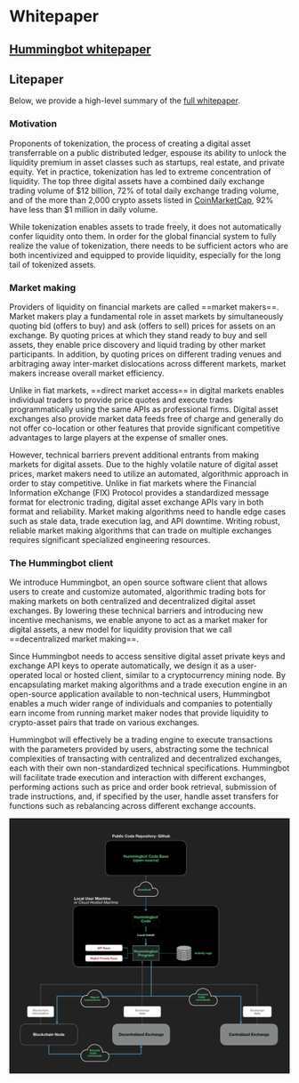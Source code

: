 # Whitepaper

## [Hummingbot whitepaper](https://www.hummingbot.io/whitepaper.pdf)

## Litepaper

Below, we provide a high-level summary of the [full whitepaper](https://www.hummingbot.io/whitepaper.pdf).

### Motivation

Proponents of tokenization, the process of creating a digital asset transferrable on a public
distributed ledger, espouse its ability to unlock the liquidity premium in asset classes such as startups, real estate, and private equity. Yet in practice, tokenization has led to extreme concentration of liquidity. The top three digital assets have a combined daily exchange trading volume of $12 billion, 72% of total daily exchange trading volume, and of the more than 2,000 crypto assets listed in [CoinMarketCap](https://coinmarketcap.com), 92% have less than $1 million in daily volume.

While tokenization enables assets to trade freely, it does not automatically confer liquidity onto them. In order for the global financial system to fully realize the value of tokenization, there needs to be sufficient actors who are both incentivized and equipped to provide liquidity, especially for the long tail of tokenized assets.

### Market making

Providers of liquidity on financial markets are called ==market makers==. Market makers play a fundamental role in asset markets by simultaneously quoting bid (offers to buy) and ask (offers to sell) prices for assets on an exchange. By quoting prices at which they stand ready to buy and sell assets, they enable price discovery and liquid trading by other market participants. In addition, by quoting prices on different trading venues and arbitraging away inter-market dislocations across different markets, market makers increase overall market efficiency.

Unlike in fiat markets, ==direct market access== in digital markets enables individual traders to provide price quotes and execute trades programmatically using the same APIs as professional firms. Digital asset exchanges also provide market data feeds free of charge and generally do not offer co-location or other features that provide significant competitive advantages to large players at the expense of smaller ones.

However, technical barriers prevent additional entrants from making markets for digital assets. Due to the highly volatile nature of digital asset prices, market makers need to utilize an automated, algorithmic approach in order to stay competitive. Unlike in fiat markets where the Financial Information eXchange (FIX) Protocol provides a standardized message format for electronic trading, digital asset exchange APIs vary in both format and reliability. Market making algorithms need to handle edge cases such as stale data, trade execution lag, and API downtime. Writing robust, reliable market making algorithms that can trade on multiple exchanges requires significant specialized engineering resources.

### The Hummingbot client

We introduce Hummingbot, an open source software client that allows users to create and customize automated, algorithmic trading bots for making markets on both centralized and decentralized digital asset exchanges. By lowering these technical barriers and introducing new incentive mechanisms, we enable anyone to act as a market maker for digital assets, a new model for liquidity provision that we call ==decentralized market making==.

Since Hummingbot needs to access sensitive digital asset private keys and exchange API keys to operate automatically, we design it as a user-operated local or hosted client, similar to a cryptocurrency mining node. By encapsulating market making algorithms and a trade execution engine in an open-source application available to non-technical users, Hummingbot enables a much wider range of individuals and companies to potentially earn income from running market maker nodes that provide liquidity to crypto-asset pairs that trade on various exchanges.

Hummingbot will effectively be a trading engine to execute transactions with the parameters provided by users, abstracting some the technical complexities of transacting with centralized and decentralized exchanges, each with their own non-standardized technical specifications.  Hummingbot will facilitate trade execution and interaction with different exchanges, performing actions such as price and order book retrieval, submission of trade instructions, and, if specified by the user, handle asset transfers for functions such as rebalancing across different exchange accounts.

![Hummingbot architecture](assets/img/architecture.png)

